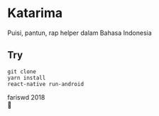 # Katarima
Puisi, pantun, rap helper dalam Bahasa Indonesia 

## Try
```
git clone
yarn install
react-native run-android
```

fariswd 2018   
:rocket:

